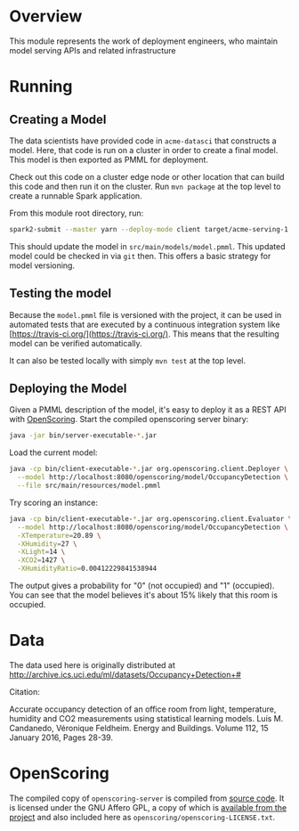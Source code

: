 # Overview

This module represents the work of deployment engineers, who maintain model serving APIs 
and related infrastructure

# Running

## Creating a Model

The data scientists have provided code in `acme-datasci` that constructs a model. Here,
that code is run on a cluster in order to create a final model. This model is then exported
as PMML for deployment.

Check out this code on a cluster edge node or other location that can build this code
and then run it on the cluster. Run `mvn package` at the top level to create a runnable 
Spark application.

From this module root directory, run:

```bash
spark2-submit --master yarn --deploy-mode client target/acme-serving-1.0.0.jar
```

This should update the model in `src/main/models/model.pmml`. This updated model could
be checked in via `git` then. This offers a basic strategy for model versioning.

## Testing the model

Because the `model.pmml` file is versioned with the project, it can be used in automated
tests that are executed by a continuous integration system like 
[https://travis-ci.org/](https://travis-ci.org/). This means that the resulting model can
be verified automatically.

It can also be tested locally with simply `mvn test` at the top level.

## Deploying the Model

Given a PMML description of the model, it's easy to deploy it as a REST API with
[OpenScoring](https://github.com/openscoring/openscoring). 
Start the compiled openscoring server binary:

```bash
java -jar bin/server-executable-*.jar
```

Load the current model:

```bash
java -cp bin/client-executable-*.jar org.openscoring.client.Deployer \
  --model http://localhost:8080/openscoring/model/OccupancyDetection \
  --file src/main/resources/model.pmml
```

Try scoring an instance:

```bash
java -cp bin/client-executable-*.jar org.openscoring.client.Evaluator \
  --model http://localhost:8080/openscoring/model/OccupancyDetection \
  -XTemperature=20.89 \
  -XHumidity=27 \
  -XLight=14 \
  -XCO2=1427 \
  -XHumidityRatio=0.00412229841538944
```

The output gives a probability for "0" (not occupied) and "1" (occupied). You can see that
the model believes it's about 15% likely that this room is occupied.

# Data

The data used here is originally distributed at 
http://archive.ics.uci.edu/ml/datasets/Occupancy+Detection+#

Citation:

Accurate occupancy detection of an office room from light, temperature, humidity and CO2 
measurements using statistical learning models. Luis M. Candanedo, Véronique Feldheim. 
Energy and Buildings. Volume 112, 15 January 2016, Pages 28-39.

# OpenScoring

The compiled copy of `openscoring-server` is compiled from 
[source code](https://github.com/openscoring/openscoring).
It is licensed under the GNU Affero GPL, a copy of which is 
[available from the project](https://github.com/openscoring/openscoring/blob/master/LICENSE.txt) and also
included here as `openscoring/openscoring-LICENSE.txt`.